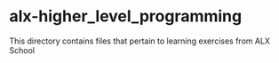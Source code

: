 # alx-higher_level_programming
This directory contains files that pertain to learning exercises from ALX School
